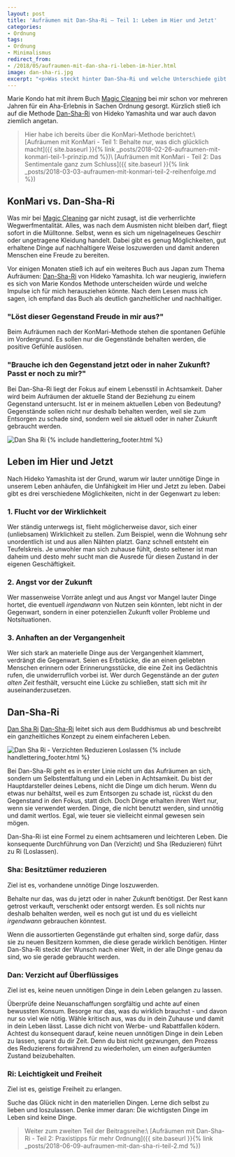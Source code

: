 ```yaml
---
layout: post
title: 'Aufräumen mit Dan-Sha-Ri – Teil 1: Leben im Hier und Jetzt'
categories:
- Ordnung
tags:
- Ordnung
- Minimalismus
redirect_from:
- /2018/05/aufraumen-mit-dan-sha-ri-leben-im-hier.html
image: dan-sha-ri.jpg
excerpt: "<p>Was steckt hinter Dan-Sha-Ri und welche Unterschiede gibt es zu KonMari, der Methode von Marie Kondo?</p>"
---
```


Marie Kondo hat mit ihrem Buch [Magic Cleaning](https://www.rowohlt.de/taschenbuch/marie-kondo-magic-cleaning.html) bei
mir schon vor mehreren Jahren für ein Aha-Erlebnis in Sachen Ordnung
gesorgt. Kürzlich stieß ich auf die Methode [Dan-Sha-Ri](https://www.randomhouse.de/Taschenbuch/Dan-Sha-Ri-UEberfluessiges-loswerden-das-Leben-aufraeumen/Hideko-Yamashita/Heyne-Spiritualitaet-und-Esoterik/e561549.rhd) von Hideko Yamashita
und war auch davon ziemlich angetan.

>Hier habe ich bereits über die KonMari-Methode berichtet:\\
[Aufräumen mit KonMari - Teil 1: Behalte nur, was dich glücklich macht]({{ site.baseurl }}{% link _posts/2018-02-26-aufraumen-mit-konmari-teil-1-prinzip.md %})\\
[Aufräumen mit KonMari - Teil 2: Das Sentimentale ganz zum Schluss]({{ site.baseurl }}{% link _posts/2018-03-03-aufraumen-mit-konmari-teil-2-reihenfolge.md %})

## KonMari vs. Dan-Sha-Ri

Was mir bei [Magic Cleaning](https://www.rowohlt.de/taschenbuch/marie-kondo-magic-cleaning.html)
gar nicht zusagt, ist die verherrlichte Wegwerfmentalität.
Alles, was nach dem Ausmisten nicht bleiben darf, fliegt sofort in die
Mülltonne. Selbst, wenn es sich um nigelnagelneues Geschirr oder
ungetragene Kleidung handelt. Dabei gibt es genug Möglichkeiten, gut
erhaltene Dinge auf nachhaltigere Weise loszuwerden und damit anderen
Menschen eine Freude zu bereiten.

Vor einigen Monaten stieß ich auf ein weiteres Buch aus Japan zum Thema
Aufräumen: [Dan-Sha-Ri](https://www.randomhouse.de/Taschenbuch/Dan-Sha-Ri-UEberfluessiges-loswerden-das-Leben-aufraeumen/Hideko-Yamashita/Heyne-Spiritualitaet-und-Esoterik/e561549.rhd)
von Hideko Yamashita. Ich war neugierig, inwiefern es sich von Marie
Kondos Methode unterscheiden würde und welche Impulse ich für mich
herausziehen könnte. Nach dem Lesen muss ich sagen, ich empfand das Buch
als deutlich ganzheitlicher und nachhaltiger.

### "Löst dieser Gegenstand Freude in mir aus?"

Beim Aufräumen nach der KonMari-Methode stehen die spontanen Gefühle im
Vordergrund. Es sollen nur die Gegenstände behalten werden, die positive
Gefühle auslösen.

### "Brauche ich den Gegenstand jetzt oder in naher Zukunft? Passt er noch zu mir?"

Bei Dan-Sha-Ri liegt der Fokus auf einem Lebensstil in Achtsamkeit.
Daher wird beim Aufräumen der aktuelle Stand der Beziehung zu einem
Gegenstand untersucht. Ist er in meinem aktuellen Leben von Bedeutung?
Gegenstände sollen nicht nur deshalb behalten werden, weil sie zum
Entsorgen zu schade sind, sondern weil sie aktuell oder in naher Zukunft
gebraucht werden.

![Dan Sha Ri]({{site.baseurl}}/assets/img/posts/dan-sha-ri.jpg)
{% include handlettering_footer.html %}

## Leben im Hier und Jetzt

Nach Hideko Yamashita ist der Grund, warum wir lauter unnötige Dinge in
unserem Leben anhäufen, die Unfähigkeit im Hier und Jetzt zu leben.
Dabei gibt es drei verschiedene Möglichkeiten, nicht in der Gegenwart zu
leben:

### 1. Flucht vor der Wirklichkeit

Wer ständig unterwegs ist, flieht möglicherweise davor, sich einer
(unliebsamen) Wirklichkeit zu stellen. Zum Beispiel, wenn die Wohnung
sehr unordentlich ist und aus allen Nähten platzt. Ganz schnell entsteht
ein Teufelskreis. Je unwohler man sich zuhause fühlt, desto seltener ist
man daheim und desto mehr sucht man die Ausrede für diesen Zustand in
der eigenen Geschäftigkeit.

### 2. Angst vor der Zukunft

Wer massenweise Vorräte anlegt und aus Angst vor Mangel lauter Dinge
hortet, die eventuell *irgendwann* von Nutzen sein könnten, lebt nicht
in der Gegenwart, sondern in einer potenziellen Zukunft voller Probleme
und Notsituationen.

### 3. Anhaften an der Vergangenheit

Wer sich stark an materielle Dinge aus der Vergangenheit klammert,
verdrängt die Gegenwart. Seien es Erbstücke, die an einen geliebten
Menschen erinnern oder Erinnerungsstücke, die eine Zeit ins Gedächtnis
rufen, die unwiderruflich vorbei ist. Wer durch Gegenstände an der
*guten alten Zeit* festhält, versucht eine Lücke zu schließen, statt
sich mit ihr auseinanderzusetzen.

## Dan-Sha-Ri

[Dan Sha Ri](https://www.randomhouse.de/Taschenbuch/Dan-Sha-Ri-UEberfluessiges-loswerden-das-Leben-aufraeumen/Hideko-Yamashita/Heyne-Spiritualitaet-und-Esoterik/e561549.rhd)
[Dan-Sha-Ri](https://www.randomhouse.de/Taschenbuch/Dan-Sha-Ri-UEberfluessiges-loswerden-das-Leben-aufraeumen/Hideko-Yamashita/Heyne-Spiritualitaet-und-Esoterik/e561549.rhd)
leitet sich aus dem Buddhismus ab und beschreibt ein ganzheitliches
Konzept zu einem einfacheren Leben.

![Dan Sha Ri - Verzichten Reduzieren Loslassen]({{site.baseurl}}/assets/img/posts/dan-sha-ri-1.jpg)
{% include handlettering_footer.html %}

Bei Dan-Sha-Ri geht es in erster Linie nicht um das Aufräumen an sich,
sondern um Selbstentfaltung und ein Leben in Achtsamkeit. Du bist der
Hauptdarsteller deines Lebens, nicht die Dinge um dich herum. Wenn du
etwas nur behältst, weil es zum Entsorgen zu schade ist, rückst du den
Gegenstand in den Fokus, statt dich. Doch Dinge erhalten ihren Wert nur,
wenn sie verwendet werden. Dinge, die nicht benutzt werden, sind unnötig
und damit wertlos. Egal, wie teuer sie vielleicht einmal gewesen sein
mögen.

Dan-Sha-Ri ist eine Formel zu einem achtsameren und leichteren Leben.
Die konsequente Durchführung von Dan (Verzicht) und Sha (Reduzieren)
führt zu Ri (Loslassen).

### Sha: Besitztümer reduzieren

Ziel ist es, vorhandene unnötige Dinge loszuwerden.

Behalte nur das, was du jetzt oder in naher Zukunft benötigst. Der Rest
kann getrost verkauft, verschenkt oder entsorgt werden. Es soll nichts
nur deshalb behalten werden, weil es noch gut ist und du es vielleicht
*irgendwann* gebrauchen könntest.

Wenn die aussortierten Gegenstände gut erhalten sind, sorge dafür, dass
sie zu neuen Besitzern kommen, die diese gerade wirklich benötigen.
Hinter Dan-Sha-Ri steckt der Wunsch nach einer Welt, in der alle Dinge
genau da sind, wo sie gerade gebraucht werden.

### Dan: Verzicht auf Überflüssiges

Ziel ist es, keine neuen unnötigen Dinge in dein Leben gelangen zu
lassen.

Überprüfe deine Neuanschaffungen sorgfältig und achte auf einen
bewussten Konsum. Besorge nur das, was du wirklich brauchst - und davon
nur so viel wie nötig. Wähle kritisch aus, was du in dein Zuhause und
damit in dein Leben lässt. Lasse dich nicht von Werbe- und Rabattfallen
ködern. Achtest du konsequent darauf, keine neuen unnötigen Dinge in
dein Leben zu lassen, sparst du dir Zeit. Denn du bist nicht gezwungen,
den Prozess des Reduzierens fortwährend zu wiederholen, um einen
aufgeräumten Zustand beizubehalten.

### Ri: Leichtigkeit und Freiheit

Ziel ist es, geistige Freiheit zu erlangen.

Suche das Glück nicht in den materiellen Dingen. Lerne dich selbst zu
lieben und loszulassen. Denke immer daran: Die wichtigsten Dinge im
Leben sind keine Dinge.

>Weiter zum zweiten Teil der Beitragsreihe:\\
[Aufräumen mit Dan-Sha-Ri - Teil 2: Praxistipps für mehr Ordnung]({{ site.baseurl }}{% link _posts/2018-06-09-aufraumen-mit-dan-sha-ri-teil-2.md %})
